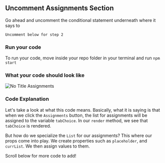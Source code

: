 ## Uncomment Assignments Section 

Go ahead and uncomment the conditional statement underneath where it says to

`Uncomment below for step 2`


### Run your code

To run your code, move inside your repo folder in your terminal and run `npm start`

### What your code should look like

![No Title Assignments](https://user-images.githubusercontent.com/25253905/61294177-1ddf2700-a78a-11e9-963d-8b6d2a4f7b82.png)

### Code Explanation

Let's take a look at what this code means. Basically, what it is saying is that when we click the `Assignments` button, the list for assignments will be assigned to the variable `tabChoice`. In our `render` method, we see that `tabChoice` is rendered.

But how do we specialize the `List` for our assignments? This where our props come into play. We create properties such as `placeholder`, and `currList`. We then assign values to them.

Scroll below for more code to add!